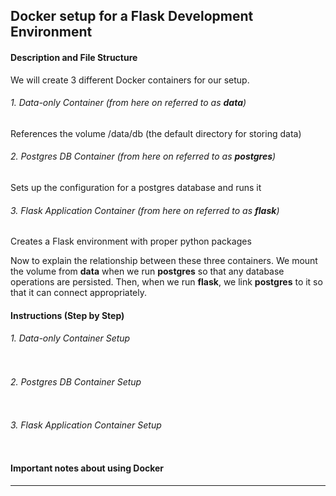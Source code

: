 ## Docker setup for a Flask Development Environment

#### Description and File Structure

We will create 3 different Docker containers for our setup.

###### 1. Data-only Container (from here on referred to as **data**)
References the volume /data/db (the default directory for storing data)

###### 2. Postgres DB Container (from here on referred to as **postgres**)
Sets up the configuration for a postgres database and runs it

###### 3. Flask Application Container (from here on referred to as **flask**)
Creates a Flask environment with proper python packages

Now to explain the relationship between these three containers. We mount the volume from **data** when we run **postgres** so that any database operations are persisted. Then, when we run **flask**, we link **postgres** to it so that it can connect appropriately.

#### Instructions (Step by Step)

###### 1. Data-only Container Setup

```

```

###### 2. Postgres DB Container Setup


```

```

###### 3. Flask Application Container Setup

```

```


#### Important notes about using Docker
--------------------------


